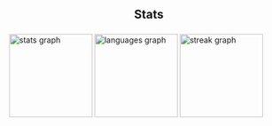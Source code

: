 <h2 align="center">Stats</h2>

###

<div align="left">
  <img src="https://github-readme-stats.vercel.app/api?username=Alanrfrei&hide_title=false&hide_rank=false&show_icons=true&include_all_commits=true&count_private=true&disable_animations=false&theme=gruvbox&locale=en&hide_border=false&order=1" height="150" alt="stats graph"  />
  <img src="https://github-readme-stats.vercel.app/api/top-langs?username=Alanrfrei&locale=en&hide_title=false&layout=compact&card_width=320&langs_count=5&theme=gruvbox&hide_border=false&order=2" height="150" alt="languages graph"  />
  <img src="https://streak-stats.demolab.com?user=Alanrfrei&locale=en&mode=daily&theme=gruvbox&hide_border=false&border_radius=5&order=3" height="150" alt="streak graph"  />
</div>

###
